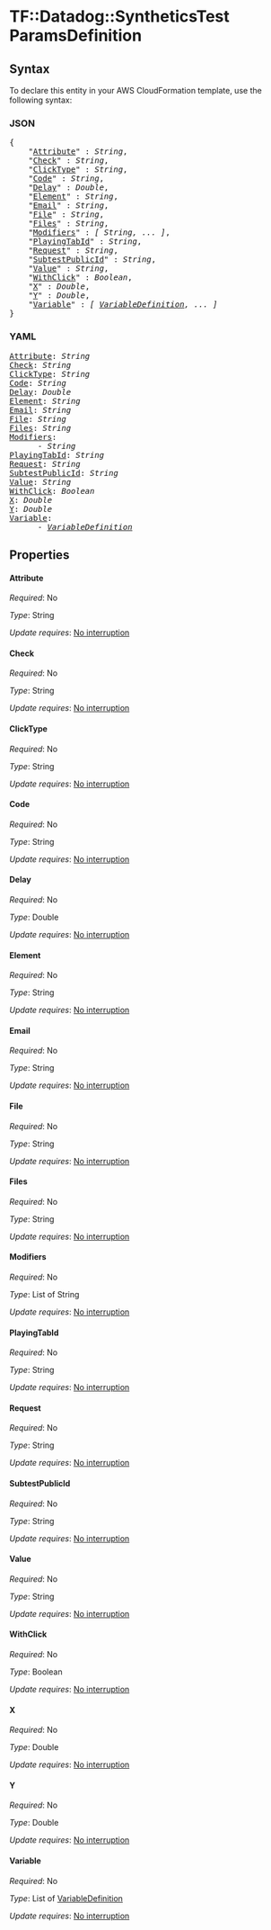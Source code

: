 # TF::Datadog::SyntheticsTest ParamsDefinition

## Syntax

To declare this entity in your AWS CloudFormation template, use the following syntax:

### JSON

<pre>
{
    "<a href="#attribute" title="Attribute">Attribute</a>" : <i>String</i>,
    "<a href="#check" title="Check">Check</a>" : <i>String</i>,
    "<a href="#clicktype" title="ClickType">ClickType</a>" : <i>String</i>,
    "<a href="#code" title="Code">Code</a>" : <i>String</i>,
    "<a href="#delay" title="Delay">Delay</a>" : <i>Double</i>,
    "<a href="#element" title="Element">Element</a>" : <i>String</i>,
    "<a href="#email" title="Email">Email</a>" : <i>String</i>,
    "<a href="#file" title="File">File</a>" : <i>String</i>,
    "<a href="#files" title="Files">Files</a>" : <i>String</i>,
    "<a href="#modifiers" title="Modifiers">Modifiers</a>" : <i>[ String, ... ]</i>,
    "<a href="#playingtabid" title="PlayingTabId">PlayingTabId</a>" : <i>String</i>,
    "<a href="#request" title="Request">Request</a>" : <i>String</i>,
    "<a href="#subtestpublicid" title="SubtestPublicId">SubtestPublicId</a>" : <i>String</i>,
    "<a href="#value" title="Value">Value</a>" : <i>String</i>,
    "<a href="#withclick" title="WithClick">WithClick</a>" : <i>Boolean</i>,
    "<a href="#x" title="X">X</a>" : <i>Double</i>,
    "<a href="#y" title="Y">Y</a>" : <i>Double</i>,
    "<a href="#variable" title="Variable">Variable</a>" : <i>[ <a href="variabledefinition.md">VariableDefinition</a>, ... ]</i>
}
</pre>

### YAML

<pre>
<a href="#attribute" title="Attribute">Attribute</a>: <i>String</i>
<a href="#check" title="Check">Check</a>: <i>String</i>
<a href="#clicktype" title="ClickType">ClickType</a>: <i>String</i>
<a href="#code" title="Code">Code</a>: <i>String</i>
<a href="#delay" title="Delay">Delay</a>: <i>Double</i>
<a href="#element" title="Element">Element</a>: <i>String</i>
<a href="#email" title="Email">Email</a>: <i>String</i>
<a href="#file" title="File">File</a>: <i>String</i>
<a href="#files" title="Files">Files</a>: <i>String</i>
<a href="#modifiers" title="Modifiers">Modifiers</a>: <i>
      - String</i>
<a href="#playingtabid" title="PlayingTabId">PlayingTabId</a>: <i>String</i>
<a href="#request" title="Request">Request</a>: <i>String</i>
<a href="#subtestpublicid" title="SubtestPublicId">SubtestPublicId</a>: <i>String</i>
<a href="#value" title="Value">Value</a>: <i>String</i>
<a href="#withclick" title="WithClick">WithClick</a>: <i>Boolean</i>
<a href="#x" title="X">X</a>: <i>Double</i>
<a href="#y" title="Y">Y</a>: <i>Double</i>
<a href="#variable" title="Variable">Variable</a>: <i>
      - <a href="variabledefinition.md">VariableDefinition</a></i>
</pre>

## Properties

#### Attribute

_Required_: No

_Type_: String

_Update requires_: [No interruption](https://docs.aws.amazon.com/AWSCloudFormation/latest/UserGuide/using-cfn-updating-stacks-update-behaviors.html#update-no-interrupt)

#### Check

_Required_: No

_Type_: String

_Update requires_: [No interruption](https://docs.aws.amazon.com/AWSCloudFormation/latest/UserGuide/using-cfn-updating-stacks-update-behaviors.html#update-no-interrupt)

#### ClickType

_Required_: No

_Type_: String

_Update requires_: [No interruption](https://docs.aws.amazon.com/AWSCloudFormation/latest/UserGuide/using-cfn-updating-stacks-update-behaviors.html#update-no-interrupt)

#### Code

_Required_: No

_Type_: String

_Update requires_: [No interruption](https://docs.aws.amazon.com/AWSCloudFormation/latest/UserGuide/using-cfn-updating-stacks-update-behaviors.html#update-no-interrupt)

#### Delay

_Required_: No

_Type_: Double

_Update requires_: [No interruption](https://docs.aws.amazon.com/AWSCloudFormation/latest/UserGuide/using-cfn-updating-stacks-update-behaviors.html#update-no-interrupt)

#### Element

_Required_: No

_Type_: String

_Update requires_: [No interruption](https://docs.aws.amazon.com/AWSCloudFormation/latest/UserGuide/using-cfn-updating-stacks-update-behaviors.html#update-no-interrupt)

#### Email

_Required_: No

_Type_: String

_Update requires_: [No interruption](https://docs.aws.amazon.com/AWSCloudFormation/latest/UserGuide/using-cfn-updating-stacks-update-behaviors.html#update-no-interrupt)

#### File

_Required_: No

_Type_: String

_Update requires_: [No interruption](https://docs.aws.amazon.com/AWSCloudFormation/latest/UserGuide/using-cfn-updating-stacks-update-behaviors.html#update-no-interrupt)

#### Files

_Required_: No

_Type_: String

_Update requires_: [No interruption](https://docs.aws.amazon.com/AWSCloudFormation/latest/UserGuide/using-cfn-updating-stacks-update-behaviors.html#update-no-interrupt)

#### Modifiers

_Required_: No

_Type_: List of String

_Update requires_: [No interruption](https://docs.aws.amazon.com/AWSCloudFormation/latest/UserGuide/using-cfn-updating-stacks-update-behaviors.html#update-no-interrupt)

#### PlayingTabId

_Required_: No

_Type_: String

_Update requires_: [No interruption](https://docs.aws.amazon.com/AWSCloudFormation/latest/UserGuide/using-cfn-updating-stacks-update-behaviors.html#update-no-interrupt)

#### Request

_Required_: No

_Type_: String

_Update requires_: [No interruption](https://docs.aws.amazon.com/AWSCloudFormation/latest/UserGuide/using-cfn-updating-stacks-update-behaviors.html#update-no-interrupt)

#### SubtestPublicId

_Required_: No

_Type_: String

_Update requires_: [No interruption](https://docs.aws.amazon.com/AWSCloudFormation/latest/UserGuide/using-cfn-updating-stacks-update-behaviors.html#update-no-interrupt)

#### Value

_Required_: No

_Type_: String

_Update requires_: [No interruption](https://docs.aws.amazon.com/AWSCloudFormation/latest/UserGuide/using-cfn-updating-stacks-update-behaviors.html#update-no-interrupt)

#### WithClick

_Required_: No

_Type_: Boolean

_Update requires_: [No interruption](https://docs.aws.amazon.com/AWSCloudFormation/latest/UserGuide/using-cfn-updating-stacks-update-behaviors.html#update-no-interrupt)

#### X

_Required_: No

_Type_: Double

_Update requires_: [No interruption](https://docs.aws.amazon.com/AWSCloudFormation/latest/UserGuide/using-cfn-updating-stacks-update-behaviors.html#update-no-interrupt)

#### Y

_Required_: No

_Type_: Double

_Update requires_: [No interruption](https://docs.aws.amazon.com/AWSCloudFormation/latest/UserGuide/using-cfn-updating-stacks-update-behaviors.html#update-no-interrupt)

#### Variable

_Required_: No

_Type_: List of <a href="variabledefinition.md">VariableDefinition</a>

_Update requires_: [No interruption](https://docs.aws.amazon.com/AWSCloudFormation/latest/UserGuide/using-cfn-updating-stacks-update-behaviors.html#update-no-interrupt)

